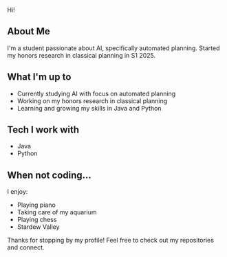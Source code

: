 Hi!

## About Me
I'm a student passionate about AI, specifically automated planning. Started my honors research in classical planning in S1 2025.

## What I'm up to
- Currently studying AI with focus on automated planning
- Working on my honors research in classical planning
- Learning and growing my skills in Java and Python

## Tech I work with
- Java
- Python

## When not coding...
I enjoy:
- Playing piano 
- Taking care of my aquarium 
- Playing chess 
- Stardew Valley 

Thanks for stopping by my profile! Feel free to check out my repositories and connect.
